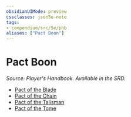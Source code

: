 ```yaml
---
obsidianUIMode: preview
cssclasses: json5e-note
tags:
- compendium/src/5e/phb
aliases: ["Pact Boon"]
---
```

# Pact Boon
*Source: Player's Handbook. Available in the SRD.* 

- [Pact of the Blade](4-Resources/Compendium/optional-features/pact-of-the-blade.md)
- [Pact of the Chain](4-Resources/Compendium/optional-features/pact-of-the-chain.md)
- [Pact of the Talisman](4-Resources/Compendium/optional-features/pact-of-the-talisman-tce.md)
- [Pact of the Tome](4-Resources/Compendium/optional-features/pact-of-the-tome.md)